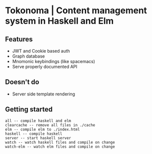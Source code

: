 # Tokonoma | Content management system in Haskell and Elm

## Features
* JWT and Cookie based auth
* Graph database
* Mnomonic keybindings (like spacemacs)
* Serve properly documented API

## Doesn't do
* Server side template rendering

## Getting started
```
all -- compile haskell and elm
clearcache -- remove all files in ./cache
elm -- compile elm to ./index.html
haskell -- compile haskell
server -- start haskell server
watch -- watch haskell files and compile on change
watch-elm -- watch elm files and compile on change
```
